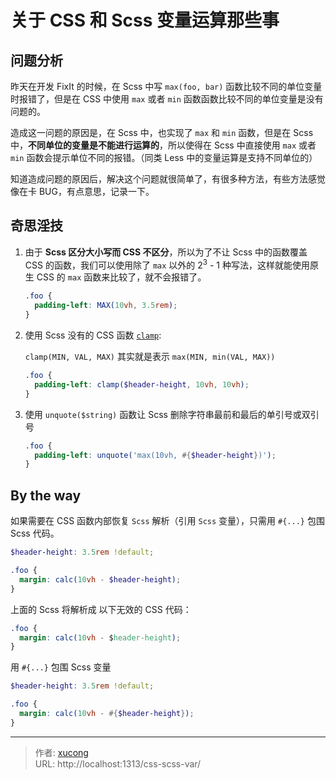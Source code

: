 # 关于 CSS 和 Scss 变量运算那些事


## 问题分析

昨天在开发 FixIt 的时候，在 Scss 中写 `max(foo, bar)` 函数比较不同的单位变量时报错了，但是在 CSS 中使用 `max` 或者 `min` 函数函数比较不同的单位变量是没有问题的。

造成这一问题的原因是，在 Scss 中，也实现了 `max` 和 `min` 函数，但是在 Scss 中，**不同单位的变量是不能进行运算的**，所以使得在 Scss 中直接使用 `max` 或者 `min` 函数会提示单位不同的报错。（同类 Less 中的变量运算是支持不同单位的）

知道造成问题的原因后，解决这个问题就很简单了，有很多种方法，有些方法感觉像在卡 BUG，有点意思，记录一下。

<!--more-->

## 奇思淫技

1. 由于 **Scss 区分大小写而 CSS 不区分**，所以为了不让 Scss 中的函数覆盖 CSS 的函数，我们可以使用除了 `max` 以外的 2<sup>3</sup> - 1 种写法，这样就能使用原生 CSS 的 `max` 函数来比较了，就不会报错了。

   ```scss
   .foo {
     padding-left: MAX(10vh, 3.5rem);
   }
   ```

2. 使用 Scss 没有的 CSS 函数 [`clamp`](https://developer.mozilla.org/zh-CN/docs/web/css/clamp):

   `clamp(MIN, VAL, MAX)` 其实就是表示 `max(MIN, min(VAL, MAX))`

   ```scss
   .foo {
     padding-left: clamp($header-height, 10vh, 10vh);
   }
   ```

3. 使用 `unquote($string)` 函数让 Scss 删除字符串最前和最后的单引号或双引号

   ```scss
   .foo {
     padding-left: unquote('max(10vh, #{$header-height})');
   }
   ```

## By the way

如果需要在 CSS 函数内部恢复 `Scss` 解析（引用 `Scss` 变量），只需用 `#{...}` 包围 Scss 代码。

```scss
$header-height: 3.5rem !default;

.foo {
  margin: calc(10vh - $header-height);
}
```

上面的 Scss 将解析成 以下无效的 CSS 代码：

```css
.foo {
  margin: calc(10vh - $header-height);
}
```

用 `#{...}` 包围 Scss 变量

```scss
$header-height: 3.5rem !default;

.foo {
  margin: calc(10vh - #{$header-height});
}
```


---

> 作者: [xucong](https://shiqustudio.github.io/)  
> URL: http://localhost:1313/css-scss-var/  

